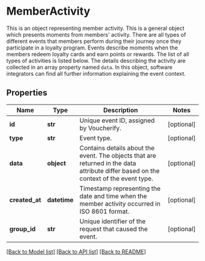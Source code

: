 # MemberActivity

This is an object representing member activity.    This is a general object which presents moments from members' activity. There are all types of different events that members perform during their journey once they participate in a loyalty program. Events describe moments when the members redeem loyalty cards and earn points or rewards. The list of all types of activities is listed below.  The details describing the activity are collected in an array property named `data`. In this object, software integrators can find all further information explaining the event context.

## Properties

Name | Type | Description | Notes
------------ | ------------- | ------------- | -------------
**id** | **str** | Unique event ID, assigned by Voucherify. | [optional] 
**type** | **str** | Event type. | [optional] 
**data** | **object** | Contains details about the event. The objects that are returned in the data attribute differ based on the context of the event type. | [optional] 
**created_at** | **datetime** | Timestamp representing the date and time when the member activity occurred in ISO 8601 format. | [optional] 
**group_id** | **str** | Unique identifier of the request that caused the event. | [optional] 

[[Back to Model list]](../README.md#documentation-for-models) [[Back to API list]](../README.md#documentation-for-api-endpoints) [[Back to README]](../README.md)


